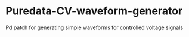 # Puredata-CV-waveform-generator
Pd patch for generating simple waveforms for controlled voltage signals

